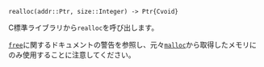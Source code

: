 ```
realloc(addr::Ptr, size::Integer) -> Ptr{Cvoid}
```

C標準ライブラリから`realloc`を呼び出します。

[`free`](@ref)に関するドキュメントの警告を参照し、元々[`malloc`](@ref)から取得したメモリにのみ使用することに注意してください。
